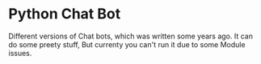 # Python Chat Bot

Different versions of Chat bots, which was written some years ago.
It can do some preety stuff, But currenty you can't run it due to some Module issues.